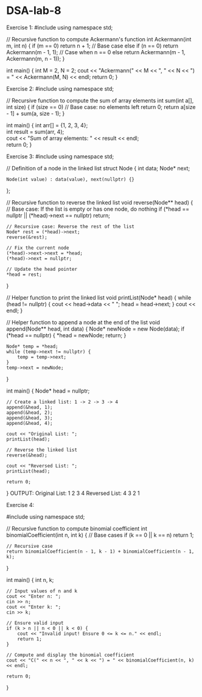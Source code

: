 # DSA-lab-8
Exercise 1:
#include<iostream>
using namespace std;

// Recursive function to compute Ackermann's function
int Ackermann(int m, int n) {
    if (m == 0)
        return n + 1;  // Base case
    else if (n == 0)
        return Ackermann(m - 1, 1);  // Case when n == 0
    else
        return Ackermann(m - 1, Ackermann(m, n - 1)); 
}

int main() {
    int M = 2, N = 2;
    cout << "Ackermann(" << M << ", " << N << ") = " << Ackermann(M, N) << endl;
    return 0;
}

Exercise 2:
#include <iostream>
using namespace std;

// Recursive function to compute the sum of array elements
int sum(int a[], int size) {
    if (size == 0)  // Base case: no elements left
        return 0;
    return a[size - 1] + sum(a, size - 1); 
}

int main() {
    int arr[] = {1, 2, 3, 4};  
    int result = sum(arr, 4);  
    cout << "Sum of array elements: " << result << endl;  
    return 0;
}

Exercise 3:
#include <iostream>
using namespace std;

// Definition of a node in the linked list
struct Node {
    int data;
    Node* next;

    Node(int value) : data(value), next(nullptr) {}
};

// Recursive function to reverse the linked list
void reverse(Node** head) {
    // Base case: If the list is empty or has one node, do nothing
    if (*head == nullptr || (*head)->next == nullptr)
        return;

    // Recursive case: Reverse the rest of the list
    Node* rest = (*head)->next;
    reverse(&rest);

    // Fix the current node
    (*head)->next->next = *head;
    (*head)->next = nullptr;

    // Update the head pointer
    *head = rest;
}

// Helper function to print the linked list
void printList(Node* head) {
    while (head != nullptr) {
        cout << head->data << " ";
        head = head->next;
    }
    cout << endl;
}

// Helper function to append a node at the end of the list
void append(Node** head, int data) {
    Node* newNode = new Node(data);
    if (*head == nullptr) {
        *head = newNode;
        return;
    }

    Node* temp = *head;
    while (temp->next != nullptr) {
        temp = temp->next;
    }
    temp->next = newNode;
}

int main() {
    Node* head = nullptr;

    // Create a linked list: 1 -> 2 -> 3 -> 4
    append(&head, 1);
    append(&head, 2);
    append(&head, 3);
    append(&head, 4);

    cout << "Original List: ";
    printList(head);

    // Reverse the linked list
    reverse(&head);

    cout << "Reversed List: ";
    printList(head);

    return 0;
}
OUTPUT:
Original List: 1 2 3 4 
Reversed List: 4 3 2 1

Exercise 4:

#include <iostream>
using namespace std;

// Recursive function to compute binomial coefficient
int binomialCoefficient(int n, int k) {
    // Base cases
    if (k == 0 || k == n)
        return 1;
    
    // Recursive case
    return binomialCoefficient(n - 1, k - 1) + binomialCoefficient(n - 1, k);
}

int main() {
    int n, k;

    // Input values of n and k
    cout << "Enter n: ";
    cin >> n;
    cout << "Enter k: ";
    cin >> k;

    // Ensure valid input
    if (k > n || n < 0 || k < 0) {
        cout << "Invalid input! Ensure 0 <= k <= n." << endl;
        return 1;
    }

    // Compute and display the binomial coefficient
    cout << "C(" << n << ", " << k << ") = " << binomialCoefficient(n, k) << endl;

    return 0;
}



